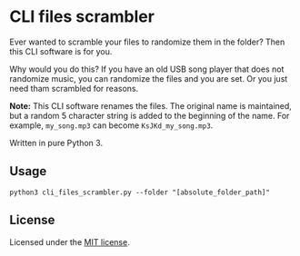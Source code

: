 # CLI files scrambler

Ever wanted to scramble your files to randomize them in the folder? Then this CLI software is for you.

Why would you do this? If you have an old USB song player that does not randomize music, you can randomize the files and you are set. Or you just need tham scrambled for reasons.

**Note:** This CLI software renames the files. The original name is maintained, but a random 5 character string is added to the beginning of the name. For example, `my_song.mp3` can become `KsJKd_my_song.mp3`.

Written in pure Python 3.

## Usage

```
python3 cli_files_scrambler.py --folder "[absolute_folder_path]"
```

## License

Licensed under the [MIT license](LICENSE).